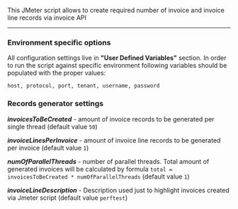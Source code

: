 This JMeter script allows to create required number of invoice and invoice line records via invoice API 

---

### Environment specific options 
All configuration settings live in **"User Defined Variables"** section. In order to run the script against specific environment following variables should be populated with the proper values:

`host, protocol, port, tenant, username, password`

### Records generator settings
_**invoicesToBeCreated**_ - amount of invoice records to be generated per single thread (default value `50`)

_**invoiceLinesPerInvoice**_ - amount of invoice line records to be generated per invoice (default value `1`)

_**numOfParallelThreads**_ - number of parallel threads. Total amount of generated invoices will be calculated by formula `total = invoicesToBeCreated * numOfParallelThreads` (default value `1`)

_**invoiceLineDescription**_ - Description used just to highlight invoices created via Jmeter script (default value `perftest`)
